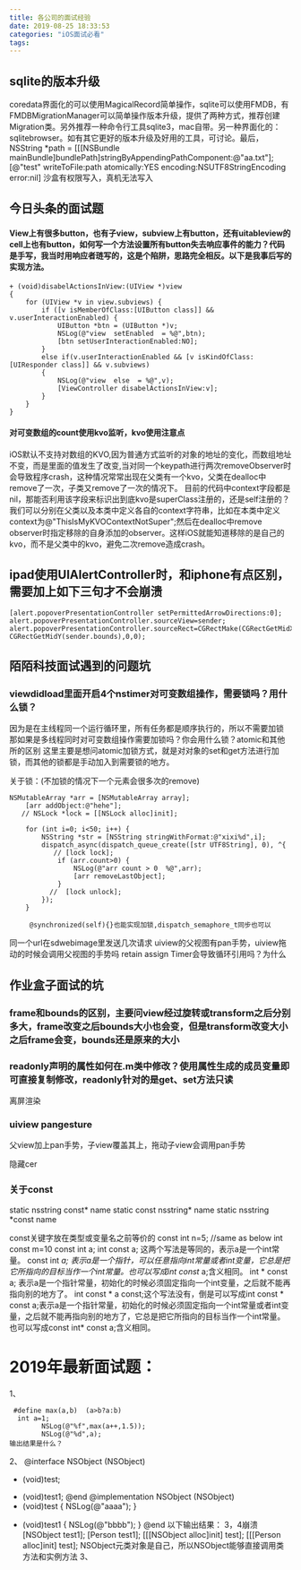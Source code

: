 ```yaml
---
title: 各公司的面试经验
date: 2019-08-25 18:33:53
categories: "iOS面试必看"
tags:
---
```



## sqlite的版本升级
coredata界面化的可以使用MagicalRecord简单操作，sqlite可以使用FMDB，有FMDBMigrationManager可以简单操作版本升级，提供了两种方式，推荐创建Migration类。另外推荐一种命令行工具sqlite3，mac自带。另一种界面化的：sqlitebrowser。如有其它更好的版本升级及好用的工具，可讨论。最后，   NSString *path = [[[NSBundle mainBundle]bundlePath]stringByAppendingPathComponent:@"aa.txt"];
[@"test" writeToFile:path atomically:YES encoding:NSUTF8StringEncoding error:nil] 沙盒有权限写入，真机无法写入

## 今日头条的面试题
#### View上有很多button，也有子view，subview上有button，还有uitableview的cell上也有button，如何写一个方法设置所有button失去响应事件的能力？代码是手写，我当时用响应者琏写的，这是个陷阱，思路完全相反。以下是我事后写的实现方法。

```
+ (void)disabelActionsInView:(UIView *)view
{
    for (UIView *v in view.subviews) {
        if ([v isMemberOfClass:[UIButton class]] && v.userInteractionEnabled) {
            UIButton *btn = (UIButton *)v;
            NSLog(@"view  setEnabled  = %@",btn);
            [btn setUserInteractionEnabled:NO];
        }
        else if(v.userInteractionEnabled && [v isKindOfClass:[UIResponder class]] && v.subviews)
        {
            NSLog(@"view  else  = %@",v);
            [ViewController disabelActionsInView:v];
        }
    }
}

```

#### 对可变数组的count使用kvo监听，kvo使用注意点
iOS默认不支持对数组的KVO,因为普通方式监听的对象的地址的变化，而数组地址不变，而是里面的值发生了改变,当对同一个keypath进行两次removeObserver时会导致程序crash，这种情况常常出现在父类有一个kvo，父类在dealloc中remove了一次，子类又remove了一次的情况下。
目前的代码中context字段都是nil，那能否利用该字段来标识出到底kvo是superClass注册的，还是self注册的？我们可以分别在父类以及本类中定义各自的context字符串，比如在本类中定义context为@"ThisIsMyKVOContextNotSuper";然后在dealloc中remove observer时指定移除的自身添加的observer。这样iOS就能知道移除的是自己的kvo，而不是父类中的kvo，避免二次remove造成crash。


## ipad使用UIAlertController时，和iphone有点区别，需要加上如下三句才不会崩溃

```
[alert.popoverPresentationController setPermittedArrowDirections:0];
alert.popoverPresentationController.sourceView=sender;
alert.popoverPresentationController.sourceRect=CGRectMake(CGRectGetMidX(sender.bounds), CGRectGetMidY(sender.bounds),0,0);
```

## 陌陌科技面试遇到的问题坑
### viewdidload里面开启4个nstimer对可变数组操作，需要锁吗？用什么锁？
因为是在主线程同一个运行循环里，所有任务都是顺序执行的，所以不需要加锁
那如果是多线程同时对可变数组操作需要加锁吗？你会用什么锁？atomic和其他所的区别
这里主要是想问atomic加锁方式，就是对对象的set和get方法进行加锁，而其他的锁都是手动加入到需要锁的地方。

关于锁：(不加锁的情况下一个元素会很多次的remove)
  
``` 
NSMutableArray *arr = [NSMutableArray array];
    [arr addObject:@"hehe"];
   // NSLock *lock = [[NSLock alloc]init];

    for (int i=0; i<50; i++) {
        NSString *str = [NSString stringWithFormat:@"xixi%d",i];
        dispatch_async(dispatch_queue_create([str UTF8String], 0), ^{
           // [lock lock];
            if (arr.count>0) {
                NSLog(@"arr count > 0  %@",arr);
                [arr removeLastObject];
            }
          //  [lock unlock];
        });
    }
    
     @synchronized(self){}也能实现加锁,dispatch_semaphore_t同步也可以

```
同一个url在sdwebimage里发送几次请求
uiview的父视图有pan手势，uiview拖动的时候会调用父视图的手势吗
retain assign Timer会导致循环引用吗？为什么

## 作业盒子面试的坑
### frame和bounds的区别，主要问view经过旋转或transform之后分别多大，frame改变之后bounds大小也会变，但是transform改变大小之后frame会变，bounds还是原来的大小

### readonly声明的属性如何在.m类中修改？使用属性生成的成员变量即可直接复制修改，readonly针对的是get、set方法只读

离屏渲染
 
### uiview pangesture
父view加上pan手势，子view覆盖其上，拖动子view会调用pan手势

隐藏cer

### 关于const
static nsstring const* name
static const nsstring* name
static nsstring *const name

const关键字放在类型或变量名之前等价的
const int n=5; //same as below
int const m=10
const int a; int const a; 这两个写法是等同的，表示a是一个int常量。
const int *a; 表示a是一个指针，可以任意指向int常量或者int变量，它总是把它所指向的目标当作一个int常量。也可以写成int const* a;含义相同。
int * const a; 表示a是一个指针常量，初始化的时候必须固定指向一个int变量，之后就不能再指向别的地方了。
int const * a const;这个写法没有，倒是可以写成int const * const a;表示a是一个指针常量，初始化的时候必须固定指向一个int常量或者int变量，之后就不能再指向别的地方了，它总是把它所指向的目标当作一个int常量。也可以写成const int* const a;含义相同。

# 2019年最新面试题：
1、
```
 #define max(a,b)  (a>b?a:b)
  int a=1;
        NSLog(@"%f",max(a++,1.5));
        NSLog(@"%d",a);
输出结果是什么？
```
2、
@interface NSObject (NSObject)
- (void)test;
+ (void)test1;
@end
@implementation NSObject  (NSObject)
+ (void)test
{
    NSLog(@"aaaa");
}
- (void)test1
{
    NSLog(@"bbbb");
}
@end
以下输出结果： 3，4崩溃
  [NSObject test1];
    [Person test1];
   [[[NSObject alloc]init] test];
   [[[Person alloc]init] test];
NSObject元类对象是自己，所以NSObject能够直接调用类方法和实例方法
3、



